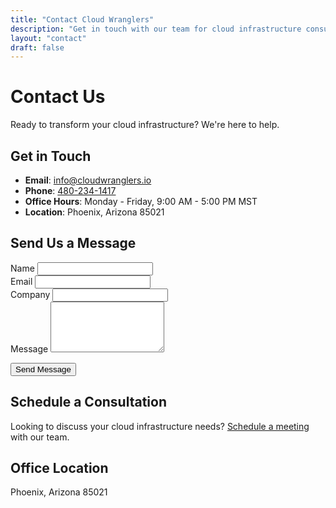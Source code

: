 ```yaml
---
title: "Contact Cloud Wranglers"
description: "Get in touch with our team for cloud infrastructure consulting and support"
layout: "contact"
draft: false
---
```


# Contact Us

Ready to transform your cloud infrastructure? We're here to help.

## Get in Touch

- **Email**: [info@cloudwranglers.io](mailto:info@cloudwranglers.io)
- **Phone**: [480-234-1417](tel:+14802341417)
- **Office Hours**: Monday - Friday, 9:00 AM - 5:00 PM MST
- **Location**: Phoenix, Arizona 85021

## Send Us a Message

<form action="https://formspree.io/f/mwkawrqd" method="POST">
  <div class="form-group">
    <label for="name">Name</label>
    <input type="text" id="name" name="name" required>
  </div>
  
  <div class="form-group">
    <label for="email">Email</label>
    <input type="email" id="email" name="email" required>
  </div>
  
  <div class="form-group">
    <label for="company">Company</label>
    <input type="text" id="company" name="company">
  </div>
  
  <div class="form-group">
    <label for="message">Message</label>
    <textarea id="message" name="message" rows="5" required></textarea>
  </div>
  
  <button type="submit" class="btn btn-primary">Send Message</button>
</form>

## Schedule a Consultation

Looking to discuss your cloud infrastructure needs? [Schedule a meeting](/calendar) with our team.

## Office Location

Phoenix, Arizona 85021 